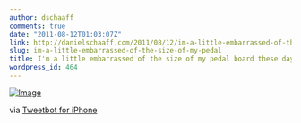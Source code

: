 ```yaml
---
author: dschaaff
comments: true
date: "2011-08-12T01:03:07Z"
link: http://danielschaaff.com/2011/08/12/im-a-little-embarrassed-of-the-size-of-my-pedal/
slug: im-a-little-embarrassed-of-the-size-of-my-pedal
title: I'm a little embarrassed of the size of my pedal board these days
wordpress_id: 464
---
```


[![Image](http://posterous.com/getfile/files.posterous.com/danielschaaff/AJGqJnbGnujvBIxDJdgwifCzgJxtCftjAFpaypebsxlfmpEgqCllBuFEICBn/image.jpg.scaled500.jpg)](http://posterous.com/getfile/files.posterous.com/danielschaaff/AJGqJnbGnujvBIxDJdgwifCzgJxtCftjAFpaypebsxlfmpEgqCllBuFEICBn/image.jpg.scaled1000.jpg)

  

via [Tweetbot for iPhone](http://tapbots.com/tweetbot)
